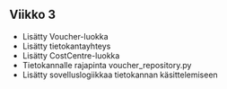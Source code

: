 ## Viikko 3

- Lisätty Voucher-luokka
- Lisätty tietokantayhteys
- Lisätty CostCentre-luokka
- Tietokannalle rajapinta voucher_repository.py
- Lisätty sovelluslogiikkaa tietokannan käsittelemiseen
